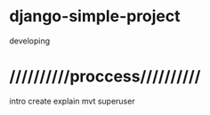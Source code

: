 # django-simple-project
developing
# //////////proccess//////////
intro
create
explain mvt
superuser
